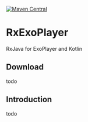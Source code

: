 [![Maven Central](https://maven-badges.herokuapp.com/maven-central/com.github.satoshun.reactivex.exoplayer2/rxexoplayer/badge.svg)](https://maven-badges.herokuapp.com/maven-central/com.github.satoshun.reactivex.exoplayer2/rxexoplayer)

# RxExoPlayer

RxJava for ExoPlayer and Kotlin


## Download

todo


## Introduction

todo
